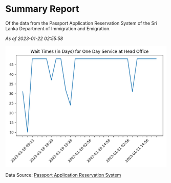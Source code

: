 # Summary Report

Of the data from the Passport Application Reservation System of the Sri Lanka Department of Immigration and Emigration.

*As of 2023-01-22 02:55:58*

![Wait Time Chart](summary.wait_time_chart.png)

Data Source: [Passport Application Reservation System](https://eservices.immigration.gov.lk:8443/appointment/pages/reservationApplication.xhtml)